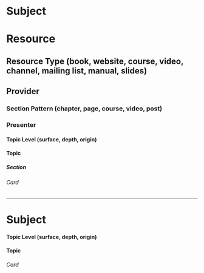 # Subject
# Resource
## Resource Type (book, website, course, video, channel, mailing list, manual, slides)
## Provider
### Section Pattern (chapter, page, course, video, post)
### Presenter
#### Topic Level (surface, depth, origin)

#### Topic
##### Section
###### Card

---
# Subject
#### Topic Level (surface, depth, origin)
#### Topic
###### Card





























